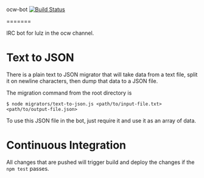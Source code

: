 ocw-bot [![Build Status](https://travis-ci.org/fiveisprime/ocw-bot.svg?branch=master)](https://travis-ci.org/fiveisprime/ocw-bot)

=======

IRC bot for lulz in the ocw channel.

# Text to JSON

There is a plain text to JSON migrator that will take data from a text file,
split it on newline characters, then dump that data to a JSON file.

The migration command from the root directory is

    $ node migrators/text-to-json.js <path/to/input-file.txt> <path/to/output-file.json>

To use this JSON file in the bot, just require it and use it as an array of
data.

# Continuous Integration

All changes that are pushed will trigger build and deploy the changes if the
`npm test` passes.
